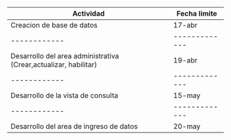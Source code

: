 Actividad                 | Fecha limite
------------------------- | -------------------------
Creacion de base de datos | 17-abr
------------ | ------------- |
Desarrollo del area administrativa (Crear,actualizar, habilitar)  | 19-abr      |   
------------ | -------------
Desarrollo de la vista de consulta   | 15-may       |
------------ | -------------
Desarrollo del area de ingreso de datos  | 20-may      |






